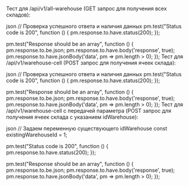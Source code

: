 
Тест для /api/v1/all-warehouse (GET запрос для получения всех складов):

json
// Проверка успешного ответа и наличия данных
pm.test("Status code is 200", function () {
pm.response.to.have.status(200);
});

pm.test("Response should be an array", function () {
pm.response.to.be.json;
pm.response.to.have.body('response', true);
pm.response.to.have.jsonBody('data', pm => pm.length > 0);
});
Тест для /api/v1/warehouse-cell (POST запрос для получения ячеек склада):

json
// Проверка успешного ответа и наличия данных
pm.test("Status code is 200", function () {
pm.response.to.have.status(200);
});

pm.test("Response should be an array", function () {
pm.response.to.be.json;
pm.response.to.have.body('response', true);
pm.response.to.have.jsonBody('data', pm => pm.length > 0);
});
Тест для /api/v1/warehouse-cell с передачей параметра (POST запрос для получения ячеек склада с указанием idWarehouse):

json
// Задаем переменную существующего idWarehouse
const existingWarehouseId = 1;

pm.test("Status code is 200", function () {
pm.response.to.have.status(200);
});

pm.test("Response should be an array", function () {
pm.response.to.be.json;
pm.response.to.have.body('response', true);
pm.response.to.have.jsonBody('data', pm => pm.length > 0);
});